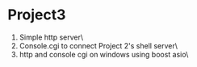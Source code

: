 # Project3
1. Simple http server\
2. Console.cgi to connect Project 2's shell server\
3. http and console cgi on windows using boost asio\

